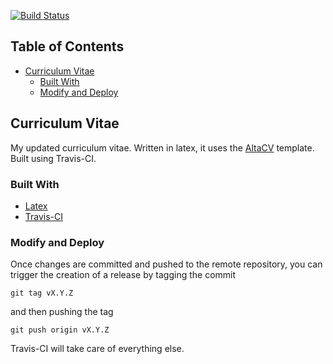 <!-- PROJECT SHIELDS -->
[![Build Status](https://travis-ci.org/marcodenisi/cv.svg?branch=master)](https://travis-ci.org/marcodenisi/cv)

<!-- TABLE OF CONTENTS -->
## Table of Contents

* [Curriculum Vitae](#curriculum-vitae)
  * [Built With](#built-with)
  * [Modify and Deploy](#modify-and-deploy)

<!-- ABOUT THE PROJECT -->
## Curriculum Vitae
My updated curriculum vitae. Written in latex, it uses the [AltaCV](https://github.com/liantze/AltaCV) template. Built using Travis-CI.

### Built With
* [Latex](https://www.latex-project.org/)
* [Travis-CI](https://travis-ci.org/)

### Modify and Deploy
Once changes are committed and pushed to the remote repository, you can trigger the creation of a release by tagging the commit 

`git tag vX.Y.Z`

and then pushing the tag

`git push origin vX.Y.Z`

Travis-CI will take care of everything else. 